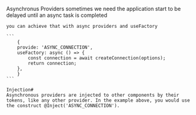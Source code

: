 Asynchronus Providers
    sometimes we need the application start to be delayed until 
    an async task is completed

    you can achieve that with async providers and useFactory

    ```
        {
        provide: 'ASYNC_CONNECTION',
        useFactory: async () => {
            const connection = await createConnection(options);
            return connection;
        },
        }
    ```

    Injection#
    Asynchronous providers are injected to other components by their tokens, like any other provider. In the example above, you would use the construct @Inject('ASYNC_CONNECTION').


